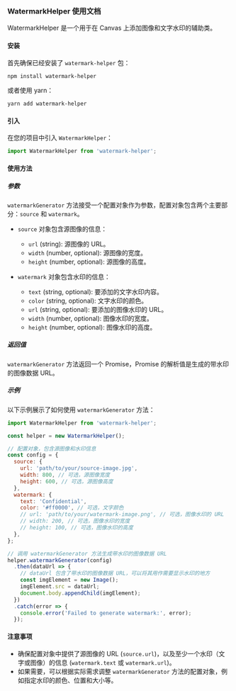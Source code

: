### WatermarkHelper 使用文档
WatermarkHelper 是一个用于在 Canvas 上添加图像和文字水印的辅助类。
#### 安装

首先确保已经安装了 `watermark-helper` 包：

```bash
npm install watermark-helper
```

或者使用 yarn：

```bash
yarn add watermark-helper
```

#### 引入

在您的项目中引入 `WatermarkHelper`：

```javascript
import WatermarkHelper from 'watermark-helper';
```

#### 使用方法

##### 参数

`watermarkGenerator` 方法接受一个配置对象作为参数，配置对象包含两个主要部分：`source` 和 `watermark`。

- `source` 对象包含源图像的信息：
    - `url` (string): 源图像的 URL。
    - `width` (number, optional): 源图像的宽度。
    - `height` (number, optional): 源图像的高度。

- `watermark` 对象包含水印的信息：
    - `text` (string, optional): 要添加的文字水印内容。
    - `color` (string, optional): 文字水印的颜色。
    - `url` (string, optional): 要添加的图像水印的 URL。
    - `width` (number, optional): 图像水印的宽度。
    - `height` (number, optional): 图像水印的高度。

##### 返回值

`watermarkGenerator` 方法返回一个 Promise，Promise 的解析值是生成的带水印的图像数据 URL。

##### 示例

以下示例展示了如何使用 `watermarkGenerator` 方法：

```javascript
import WatermarkHelper from 'watermark-helper';

const helper = new WatermarkHelper();

// 配置对象，包含源图像和水印信息
const config = {
  source: {
    url: 'path/to/your/source-image.jpg',
    width: 800, // 可选，源图像宽度
    height: 600, // 可选，源图像高度
  },
  watermark: {
    text: 'Confidential',
    color: '#ff0000', // 可选，文字颜色
    // url: 'path/to/your/watermark-image.png', // 可选，图像水印的 URL
    // width: 200, // 可选，图像水印的宽度
    // height: 100, // 可选，图像水印的高度
  },
};

// 调用 watermarkGenerator 方法生成带水印的图像数据 URL
helper.watermarkGenerator(config)
  .then(dataUrl => {
    // dataUrl 包含了带水印的图像数据 URL，可以将其用作需要显示水印的地方
    const imgElement = new Image();
    imgElement.src = dataUrl;
    document.body.appendChild(imgElement);
  })
  .catch(error => {
    console.error('Failed to generate watermark:', error);
  });
```

#### 注意事项

- 确保配置对象中提供了源图像的 URL (`source.url`)，以及至少一个水印（文字或图像）的信息 (`watermark.text` 或 `watermark.url`)。
- 如果需要，可以根据实际需求调整 `watermarkGenerator` 方法的配置对象，例如指定水印的颜色、位置和大小等。
